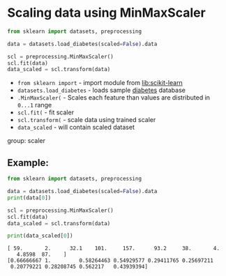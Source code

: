 # Scaling data using MinMaxScaler

```python
from sklearn import datasets, preprocessing

data = datasets.load_diabetes(scaled=False).data

scl = preprocessing.MinMaxScaler()
scl.fit(data)
data_scaled = scl.transform(data)
```

- `from sklearn import` - import module from [lib:scikit-learn](https://onelinerhub.com/python-scikit-learn/how-to-install-scikit-learn-using-pip)
- `datasets.load_diabetes` - loads sample [diabetes](https://scikit-learn.org/stable/modules/generated/sklearn.datasets.load_diabetes.html) database
- `.MinMaxScaler(` - Scales each feature than values are distributed in `0...1` range
- `scl.fit(` - fit scaler
- `scl.transform(` - scale data using trained scaler
- `data_scaled` - will contain scaled dataset

group: scaler

## Example: 
```python
from sklearn import datasets, preprocessing

data = datasets.load_diabetes(scaled=False).data
print(data[0])

scl = preprocessing.MinMaxScaler()
scl.fit(data)
data_scaled = scl.transform(data)

print(data_scaled[0])
```
```
[ 59.       2.      32.1    101.     157.      93.2     38.       4.
   4.8598  87.    ]
[0.66666667 1.         0.58264463 0.54929577 0.29411765 0.25697211
 0.20779221 0.28208745 0.562217   0.43939394]

```

